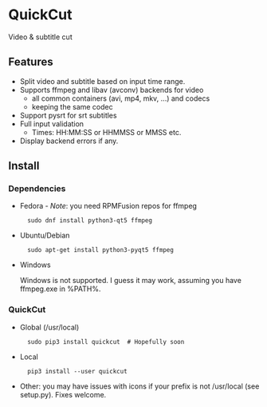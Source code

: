 # QuickCut
Video &amp; subtitle cut

## Features

* Split video and subtitle based on input time range.
* Supports ffmpeg and libav (avconv) backends for video
  * all common containers (avi, mp4, mkv, ...) and codecs
  * keeping the same codec
* Support pysrt for srt subtitles
* Full input validation
  * Times: HH:MM:SS or HHMMSS or MMSS etc.
* Display backend errors if any.

## Install

### Dependencies

* Fedora -
  *Note*: you need RPMFusion repos for ffmpeg

        sudo dnf install python3-qt5 ffmpeg

* Ubuntu/Debian

        sudo apt-get install python3-pyqt5 ffmpeg

* Windows

    Windows is not supported. I guess it may work, assuming you have ffmpeg.exe in %PATH%.


### QuickCut

* Global (/usr/local)

        sudo pip3 install quickcut  # Hopefully soon

* Local

        pip3 install --user quickcut

* Other: you may have issues with icons if your prefix is not /usr/local (see setup.py). Fixes welcome.
